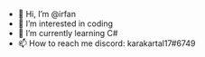 - 👋 Hi, I’m @irfan
- 👀 I’m interested in coding 
- 🌱 I’m currently learning C#
- 📫 How to reach me discord: karakartal17#6749

<!---
asinz/asinz is a ✨ special ✨ repository because its `README.md` (this file) appears on your GitHub profile.
You can click the Preview link to take a look at your changes.
--->
